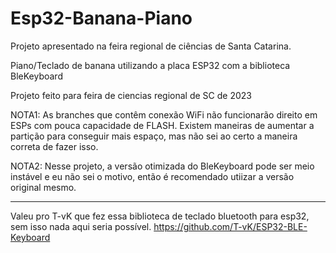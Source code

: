 # Esp32-Banana-Piano

Projeto apresentado na feira regional de ciências de Santa Catarina.

Piano/Teclado de banana utilizando a placa ESP32 com a biblioteca BleKeyboard

Projeto feito para feira de ciencias regional de SC de 2023

NOTA1: As branches que contêm conexão WiFi não funcionarão direito em ESPs com pouca capacidade de FLASH. Existem maneiras de aumentar a partição para conseguir mais espaço, mas não
sei ao certo a maneira correta de fazer isso.

NOTA2: Nesse projeto, a versão otimizada do BleKeyboard pode ser meio instável e eu não sei o motivo, então é recomendado utiizar a versão original mesmo.

----
Valeu pro T-vK que fez essa biblioteca de teclado bluetooth para esp32, sem isso nada aqui seria possível.
https://github.com/T-vK/ESP32-BLE-Keyboard

